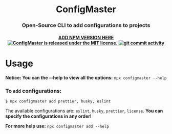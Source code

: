 <div align='center'>

# **ConfigMaster**

</div>

<div align='center'>

### Open-Source CLI to add configurations to projects

</div>

<h4 align='center'>
    <a href="#blank">ADD NPM VERSION HERE</a>
    <a href="https://github.com/Yitzhakpro/ConfigMaster/blob/main/LICENSE">
        <img src="https://img.shields.io/badge/license-MIT-blue.svg" alt="ConfigMaster is released under the MIT license." />
    </a>
    <a href="https://github.com/Yitzhakpro/ConfigMaster/issues">
        <img src="https://img.shields.io/github/commit-activity/m/Yitzhakpro/ConfigMaster" alt="git commit activity" />
    </a>
</h4>

# Usage

**Notice: You can the --help to view all the options:** `npx configmaster --help`

### To `add` configurations:

```console
$ npx configmaster add prettier, husky, eslint
```

The available configurations are: `eslint`, `husky`, `prettier`, `license`.
**You can specify the configurations in any order!**

**For more help use:** `npx configmaster add --help`

